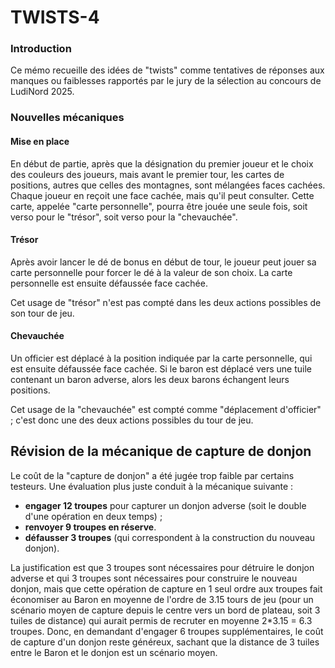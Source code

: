# TWISTS-4

### Introduction

Ce mémo recueille des idées de "twists" comme tentatives de réponses aux manques ou faiblesses rapportés par le jury de la sélection au concours de LudiNord 2025.

### Nouvelles mécaniques

#### Mise en place

En début de partie, après que la désignation du premier joueur et le choix des couleurs des joueurs, mais avant le premier tour, les cartes de positions, autres que celles des montagnes, sont mélangées faces cachées. Chaque joueur en reçoit une face cachée, mais qu'il peut consulter. Cette carte, appelée "carte personnelle", pourra être jouée une seule fois, soit verso pour le "trésor", soit verso pour la "chevauchée".

#### Trésor

Après avoir lancer le dé de bonus en début de tour, le joueur peut jouer sa carte personnelle pour forcer le dé à la valeur de son choix. La carte personnelle est ensuite défaussée face cachée.

Cet usage de "trésor" n'est pas compté dans les deux actions possibles de son tour de jeu.

#### Chevauchée

Un officier est déplacé à la position indiquée par la carte personnelle, qui est ensuite défaussée face cachée. Si le baron est déplacé vers une tuile contenant un baron adverse, alors les deux barons échangent leurs positions.

Cet usage de la "chevauchée" est compté comme "déplacement d'officier" ; c'est donc une des deux actions possibles du tour de jeu.

## Révision de la mécanique de capture de donjon

Le coût de la "capture de donjon" a été jugée trop faible par certains testeurs. Une évaluation plus juste conduit à la mécanique suivante :

- **engager 12 troupes** pour capturer un donjon adverse (soit le double d'une opération en deux temps) ;
- **renvoyer 9 troupes en réserve**.
- **défausser 3 troupes** (qui correspondent à la construction du nouveau donjon).

La justification est que 3 troupes sont nécessaires pour détruire le donjon adverse et qui 3 troupes sont nécessaires pour construire le nouveau donjon, mais que cette opération de capture en 1 seul ordre aux troupes fait économiser au Baron en moyenne de l'ordre de 3.15 tours de jeu (pour un scénario moyen de capture depuis le centre vers un bord de plateau, soit 3 tuiles de distance) qui aurait permis de recruter en moyenne 2*3.15 = 6.3 troupes. Donc, en demandant d'engager 6 troupes supplémentaires, le coût de capture d'un donjon reste généreux, sachant que la distance de 3 tuiles entre le Baron et le donjon est un scénario moyen.
